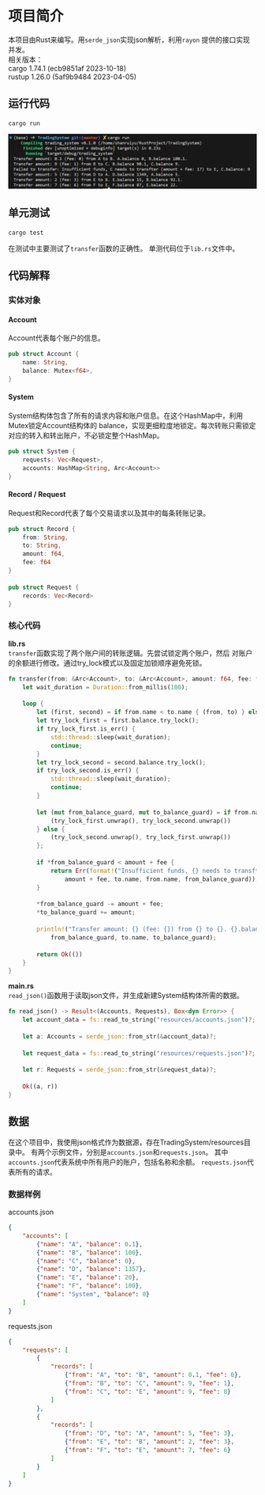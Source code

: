 
#  项目简介

本项目由Rust来编写。用`serde_json`实现json解析，利用`rayon`
提供的接口实现并发。  
相关版本：  
cargo 1.74.1 (ecb9851af 2023-10-18)  
rustup 1.26.0 (5af9b9484 2023-04-05)


## 运行代码

```shell
cargo run
```
![img](running_result.png)

## 单元测试
```shell
cargo test
```
在测试中主要测试了`transfer`函数的正确性。 单测代码位于`lib.rs`文件中。

## 代码解释
### 实体对象
#### Account
Account代表每个账户的信息。
```rust
pub struct Account {
    name: String,
    balance: Mutex<f64>,
}
```
#### System
System结构体包含了所有的请求内容和账户信息。在这个HashMap中，利用Mutex锁定Account结构体的
balance，实现更细粒度地锁定。每次转账只需锁定对应的转入和转出账户，不必锁定整个HashMap。
```rust
pub struct System {
    requests: Vec<Request>,
    accounts: HashMap<String, Arc<Account>>
}
```
#### Record / Request
Request和Record代表了每个交易请求以及其中的每条转账记录。
```rust
pub struct Record {
    from: String,
    to: String,
    amount: f64,
    fee: f64
}

pub struct Request {
    records: Vec<Record>    
}
```

### 核心代码
**lib.rs**  
`transfer`函数实现了两个账户间的转账逻辑。先尝试锁定两个账户，然后
对账户的余额进行修改。通过try_lock模式以及固定加锁顺序避免死锁。
```rust
fn transfer(from: &Arc<Account>, to: &Arc<Account>, amount: f64, fee: f64) -> Result<(), String> {
    let wait_duration = Duration::from_millis(100);

    loop {
        let (first, second) = if from.name < to.name { (from, to) } else {(to, from)};
        let try_lock_first = first.balance.try_lock();
        if try_lock_first.is_err() {
            std::thread::sleep(wait_duration);
            continue;
        }
        let try_lock_second = second.balance.try_lock();
        if try_lock_second.is_err() {
            std::thread::sleep(wait_duration);
            continue;
        }

        let (mut from_balance_guard, mut to_balance_guard) = if from.name < to.name { 
            (try_lock_first.unwrap(), try_lock_second.unwrap()) 
        } else { 
            (try_lock_second.unwrap(), try_lock_first.unwrap()) 
        };

        if *from_balance_guard < amount + fee {
            return Err(format!("Insufficient funds, {} needs to transfter (amount + fee: {}) to {}, {}.balance: {}", from.name, 
                amount + fee, to.name, from.name, from_balance_guard));
        }

        *from_balance_guard -= amount + fee;
        *to_balance_guard += amount;
        
        println!("Transfer amount: {} (fee: {}) from {} to {}. {}.balance {}, {}.balance {}.", amount, fee, from.name, to.name, from.name, 
            from_balance_guard, to.name, to_balance_guard);

        return Ok(())
    }
}
```

**main.rs**  
`read_json()`函数用于读取json文件，并生成新建System结构体所需的数据。
```rust
fn read_json() -> Result<(Accounts, Requests), Box<dyn Error>> {
    let account_data = fs::read_to_string("resources/accounts.json")?;

    let a: Accounts = serde_json::from_str(&account_data)?;
    
    let request_data = fs::read_to_string("resources/requests.json")?;

    let r: Requests = serde_json::from_str(&request_data)?;

    Ok((a, r))
}
```

## 数据
在这个项目中，我使用json格式作为数据源，存在TradingSystem/resources目录中。
有两个示例文件，分别是`accounts.json`和`requests.json`。
其中`accounts.json`代表系统中所有用户的账户，包括名称和余额。
`requests.json`代表所有的请求。
### 数据样例
accounts.json
```json
{
    "accounts": [
        {"name": "A", "balance": 0.1},
        {"name": "B", "balance": 100},
        {"name": "C", "balance": 0},
        {"name": "D", "balance": 1357},
        {"name": "E", "balance": 20},
        {"name": "F", "balance": 100},
        {"name": "System", "balance": 0}
    ]
}
```
requests.json
```json
{
    "requests": [
        {
            "records": [
                {"from": "A", "to": "B", "amount": 0.1, "fee": 0},
                {"from": "B", "to": "C", "amount": 9, "fee": 1},
                {"from": "C", "to": "E", "amount": 9, "fee": 8}
            ]
        },
        {
            "records": [
                {"from": "D", "to": "A", "amount": 5, "fee": 3},
                {"from": "E", "to": "B", "amount": 2, "fee": 3},
                {"from": "F", "to": "E", "amount": 7, "fee": 6}
            ]
        }
    ]
}
```

